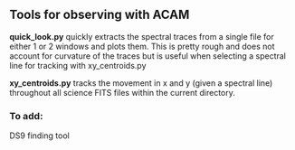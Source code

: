 ## Tools for observing with ACAM

**quick_look.py** quickly extracts the spectral traces from a single file for either 1 or 2 windows and plots them. This is pretty rough and does not 
account for curvature of the traces but is useful when selecting a spectral line for tracking with xy_centroids.py

**xy_centroids.py** tracks the movement in x and y (given a spectral line) throughout all science FITS files within the current directory.

### To add:

DS9 finding tool
